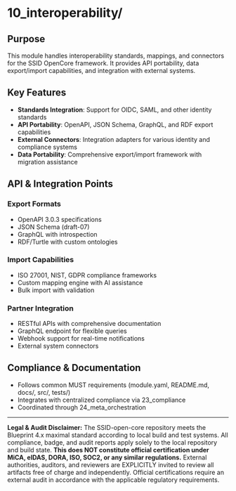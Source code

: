 # 10_interoperability/

## Purpose

This module handles interoperability standards, mappings, and connectors for the SSID OpenCore framework. It provides API portability, data export/import capabilities, and integration with external systems.

## Key Features

- **Standards Integration**: Support for OIDC, SAML, and other identity standards
- **API Portability**: OpenAPI, JSON Schema, GraphQL, and RDF export capabilities
- **External Connectors**: Integration adapters for various identity and compliance systems
- **Data Portability**: Comprehensive export/import framework with migration assistance

## API & Integration Points

### Export Formats
- OpenAPI 3.0.3 specifications
- JSON Schema (draft-07)
- GraphQL with introspection
- RDF/Turtle with custom ontologies

### Import Capabilities
- ISO 27001, NIST, GDPR compliance frameworks
- Custom mapping engine with AI assistance
- Bulk import with validation

### Partner Integration
- RESTful APIs with comprehensive documentation
- GraphQL endpoint for flexible queries
- Webhook support for real-time notifications
- External system connectors

## Compliance & Documentation

- Follows common MUST requirements (module.yaml, README.md, docs/, src/, tests/)
- Integrates with centralized compliance via 23_compliance
- Coordinated through 24_meta_orchestration

---

**Legal & Audit Disclaimer:**
The SSID-open-core repository meets the Blueprint 4.x maximal standard according to local build and test systems.
All compliance, badge, and audit reports apply solely to the local repository and build state.
**This does NOT constitute official certification under MiCA, eIDAS, DORA, ISO, SOC2, or any similar regulations.**
External authorities, auditors, and reviewers are EXPLICITLY invited to review all artifacts free of charge and independently.
Official certifications require an external audit in accordance with the applicable regulatory requirements.
